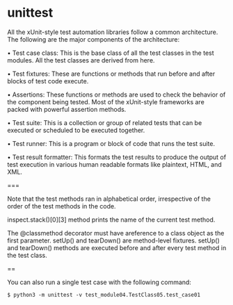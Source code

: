 # unittest

All the xUnit-style test automation libraries follow a common
architecture. The following are the major components of the architecture:

• Test case class: This is the base class of all the test
classes in the test modules. All the test classes are
derived from here.

• Test fixtures: These are functions or methods that run
before and after blocks of test code execute.

• Assertions: These functions or methods are used to
check the behavior of the component being tested.
Most of the xUnit-style frameworks are packed with
powerful assertion methods.

• Test suite: This is a collection or group of related tests
that can be executed or scheduled to be executed
together.

• Test runner: This is a program or block of code that runs
the test suite.

• Test result formatter: This formats the test results to
produce the output of test execution in various human
readable formats like plaintext, HTML, and XML.


===

Note that the test methods ran in alphabetical order, irrespective of the
order of the test methods in the code.

inspect.stack()[0][3] method prints the name of the current test method.


The @classmethod decorator must have areference to a class object as the first parameter. setUp() and tearDown()
are method-level fixtures. setUp() and tearDown() methods are executed before and after every test method in the test class.

==

You can also run a single test case with the following command:

`$ python3 -m unittest -v test_module04.TestClass05.test_case01`


